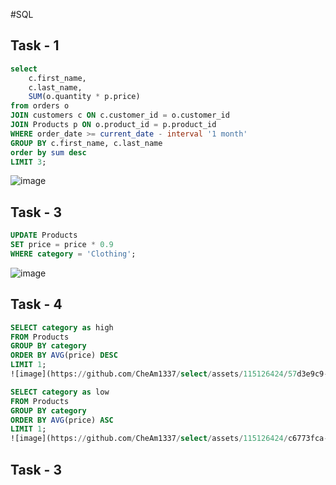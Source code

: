 #SQL

## Task - 1
```sql
select 
	c.first_name,
	c.last_name,
	SUM(o.quantity * p.price)
from orders o
JOIN customers c ON c.customer_id = o.customer_id 
JOIN Products p ON o.product_id = p.product_id
WHERE order_date >= current_date - interval '1 month'
GROUP BY c.first_name, c.last_name
order by sum desc
LIMIT 3;
```
![image](https://github.com/CheAm1337/select/assets/115126424/c58065b3-fa9c-4d35-8bce-b9dde32967e0)


## Task - 3
```sql
UPDATE Products
SET price = price * 0.9
WHERE category = 'Clothing';
```
![image](https://github.com/CheAm1337/select/assets/115126424/3860c100-5d89-441b-8163-ebd01d6d5f01)

## Task - 4
```sql
SELECT category as high
FROM Products
GROUP BY category
ORDER BY AVG(price) DESC
LIMIT 1;
![image](https://github.com/CheAm1337/select/assets/115126424/57d3e9c9-96f1-4c4c-b7f4-3b290716f03b)

SELECT category as low
FROM Products
GROUP BY category
ORDER BY AVG(price) ASC
LIMIT 1;
![image](https://github.com/CheAm1337/select/assets/115126424/c6773fca-734d-416c-9e20-8e65d0b39ae3)
```

## Task - 3
```sql

```
